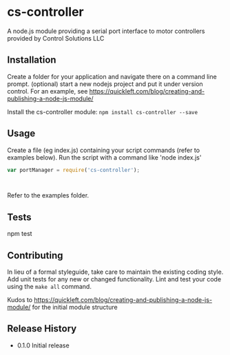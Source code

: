 cs-controller
=========

A node.js module providing a serial port interface to motor controllers provided by Control Solutions LLC

## Installation
  Create a folder for your application and navigate there on a command line prompt.
  (optional) start a new nodejs project and put it under version control.  For an example, see https://quickleft.com/blog/creating-and-publishing-a-node-js-module/

  Install the cs-controller module:
  `npm install cs-controller --save`

## Usage
  Create a file (eg index.js) containing your script commands (refer to examples below).
  Run the script with a command like 'node index.js'
  
  ```javascript
  var portManager = require('cs-controller');

    
  ```
  Refer to the examples folder.

## Tests

  npm test

## Contributing

In lieu of a formal styleguide, take care to maintain the existing coding style.
Add unit tests for any new or changed functionality. Lint and test your code using the `make all` command.

Kudos to https://quickleft.com/blog/creating-and-publishing-a-node-js-module/ for the initial module structure

## Release History

* 0.1.0 Initial release
